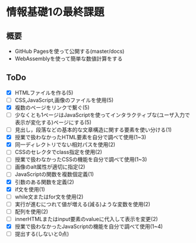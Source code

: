 # 情報基礎1の最終課題

## 概要
- GitHub Pagesを使って公開する(master/docs)
- WebAssemblyを使って簡単な数値計算をする

## ToDo
- [x] HTMLファイルを作る(5)
- [ ] CSS,JavaScript,画像のファイルを使用(5)
- [x] 複数のページをリンクで繋ぐ(5)
- [ ] 少なくとも1ページはJavaScriptを使ってインタラクティブな(ユーザ入力で表示が変化する)ページにする(5)
- [ ] 見出し，段落などの基本的な文章構造に関する要素を使い分ける(1)
- [x] 授業で扱わなかったHTML要素を自分で調べて使用(1~3)
- [x] 同一ディレクトリでない相対パスを使用(2)
- [ ] CSSのセレクタでclass指定を使用(2)
- [ ] 授業で扱わなかったCSSの機能を自分で調べて使用(1~3)
- [ ] 画像のalt属性が適切に指定(2)
- [ ] JavaScriptの関数を複数個定義(1)
- [x] 引数のある関数を定義(2)
- [x] if文を使用(1)
- [ ] while文またはfor文を使用(2)
- [ ] 実行が進むにつれて値が増える(減る)ような変数を使用(2)
- [ ] 配列を使用(2)
- [ ] innerHTMLまたはinput要素のvalueに代入して表示を変更(2)
- [x] 授業で扱わなかったJavaScriptの機能を自分で調べて使用(1~4)
- [ ] 提出する(しないと0点)
